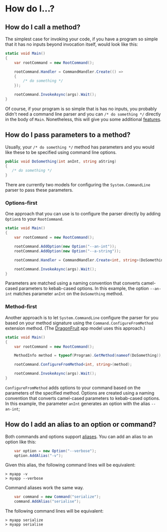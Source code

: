 # How do I...?

## How do I call a method?

The simplest case for invoking your code, if you have a program so simple that it has no inputs beyond invocation itself, would look like this:

```csharp
static void Main()
{
    var rootCommand = new RootCommand();

    rootCommand.Handler = CommandHandler.Create(() =>
    {
        /* do something */
    });

    rootCommand.InvokeAsync(args).Wait();
}
```

Of course, if your program is so simple that is has no inputs, you probably didn't need a command line parser and you can `/* do something */` directly in the body of `Main`. Nonetheless, this will give you some additional [features](Features-overview).

## How do I pass parameters to a method?

Usually, your `/* do something */` method has parameters and you would like these to be specified using command line options. 

```csharp
public void DoSomething(int anInt, string aString)
{
   /* do something */
}
```

There are currently two models for configuring the `System.CommandLine` parser to pass these parameters.

### Options-first

One approach that you can use is to configure the parser directly by adding `Option`s to your `RootCommand`.

```csharp
static void Main()
{
    var rootCommand = new RootCommand();

    rootCommand.AddOption(new Option("--an-int"));
    rootCommand.AddOption(new Option("--a-string"));

    rootCommand.Handler = CommandHandler.Create<int, string>(DoSomething);

    rootCommand.InvokeAsync(args).Wait();
}
```

Parameters are matched using a naming convention that converts camel-cased parameters to kebab-cased options. In this example, the option `--an-int` matches parameter `anInt` on the `DoSomething` method.

### Method-first

Another approach is to let `System.CommandLine` configure the parser for you based on your method signature using the `Command.ConfigureFromMethod` extension method. (The  [DragonFruit](Your-first-app-with-System.CommandLine.DragonFruit) app model uses this approach.)


```csharp
static void Main()
{
    var rootCommand = new RootCommand();

    MethodInfo method = typeof(Program).GetMethod(nameof(DoSomething));

    rootCommand.ConfigureFromMethod<int, string>(method);

    rootCommand.InvokeAsync(args).Wait();
}

```

`ConfigureFromMethod` adds options to your command based on the parameters of the specified method. Options are created using a naming convention that converts camel-cased parameters to kebab-cased options. In this example, the parameter `anInt` generates an option with the alias `--an-int`;

## How do I add an alias to an option or command?

Both commands and options support [aliases](Concepts#Aliases). You can add an alias to an option like this:

```csharp
    var option = new Option("--verbose");
    option.AddAlias("-v");
```

Given this alias, the following command lines will be equivalent:

```console
> myapp -v
> myapp --verbose
```

Command aliases work the same way.

```csharp
    var command = new Command("serialize");
    command.AddAlias("serialise");
```

The following command lines will be equivalent:

```console
> myapp serialize
> myapp serialise
```




